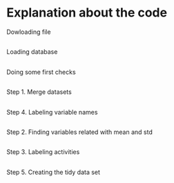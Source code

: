 # Explanation about the code

Dowloading file
##
Loading database
##
Doing some first checks
##
Step 1. Merge datasets
##
Step 4. Labeling variable names
##
Step 2. Finding variables related with mean and std
##
Step 3. Labeling activities
##
Step 5. Creating the tidy data set
